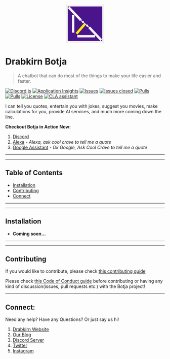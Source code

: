 <div align="center">
  <img src="https://github.com/drabkirn/botja/raw/master/drabkirn-logo-120x120.png"/>
</div>

# Drabkirn Botja

> A chatbot that can do most of the things to make your life easier and faster.

<!-- Add languages, CI/CD, main frameworks used from shields.io. Example -->
[![Discord.js](https://img.shields.io/badge/discord.js-v11.5.1-blueviolet.svg)](https://discord.js.org/#/)
[![Application Insights](https://img.shields.io/badge/applicationinsights-v1.6.0-important.svg)](https://www.npmjs.com/package/applicationinsights)
[![Issues](https://img.shields.io/github/issues/drabkirn/botja.svg)](https://github.com/drabkirn/botja/issues)
[![Issues closed](https://img.shields.io/github/issues-closed/drabkirn/botja.svg)](https://github.com/drabkirn/botja/issues)
[![Pulls](https://img.shields.io/github/issues-pr/drabkirn/botja.svg)](https://github.com/drabkirn/botja/pulls)
[![Pulls](https://img.shields.io/github/issues-pr-closed/drabkirn/botja.svg)](https://github.com/drabkirn/botja/pulls)
[![License](https://img.shields.io/github/license/drabkirn/botja.svg)](https://choosealicense.com/licenses/agpl-3.0/)
[![CLA assistant](https://cla-assistant.io/readme/badge/drabkirn/botja)](https://cla-assistant.io/drabkirn/botja)

I can tell you quotes, entertain you with jokes, suggest you movies, make calculations for you, provide AI services, and much more coming down the line.

**Checkout Botja in Action Now:**
1. [Discord](https://go.cdadityang.xyz/discord)
2. [Alexa](https://go.cdadityang.xyz/bjalexa) - *Alexa, ask cool crave to tell me a quote*
3. [Google Assistant](https://go.cdadityang.xyz/bjga) - *Ok Google, Ask Cool Crave to tell me a quote*

-----
-----

## Table of Contents
- [Installation](#installation)
- [Contributing](#contributing)
- [Connect](#connect)

-----
-----

## Installation
- **Coming soon...**

-----
-----

## Contributing
If you would like to contribute, please check [this contributing guide](https://github.com/drabkirn/botja/blob/master/CONTRIBUTING.md)

Please check [this Code of Conduct guide](https://github.com/drabkirn/botja/blob/master/CODE_OF_CONDUCT.md) before contributing or having any kind of discussion(issues, pull requests etc.) with the Botja project!

-----

## Connect:
Need any help? Have any Questions? Or just say us hi!

1. [Drabkirn Website](https://go.cdadityang.xyz/drab)
2. [Our Blog](https://go.cdadityang.xyz/blog)
3. [Discord Server](https://go.cdadityang.xyz/discord)
4. [Twitter](https://go.cdadityang.xyz/DtwtK)
5. [Instagram](https://go.cdadityang.xyz/DinsK)